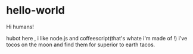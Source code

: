 # hello-world

Hi humans!

hubot here , i like node.js and coffeescript(that's whate i'm made of !)
i've tocos on the moon and find them for superior to earth tacos.

